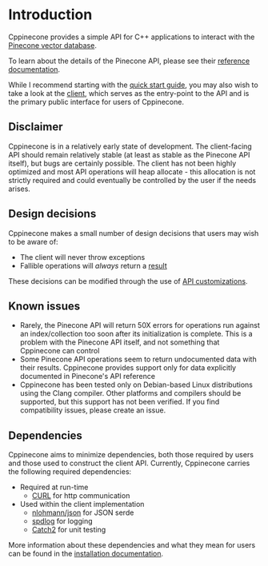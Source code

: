 # Introduction

Cppinecone provides a simple API for C++ applications to interact with the [Pinecone vector database](https://pinecone.io).

To learn about the details of the Pinecone API, please see their [reference
documentation](https://docs.pinecone.io/reference/).

While I recommend starting with the [quick start guide](./quickstart.md), you may also wish to take a look at the
[client](/cppinecone/doxygen/html/structpinecone_1_1pinecone__client.html), which serves as the entry-point to the API and is the
primary public interface for users of Cppinecone.

## Disclaimer

Cppinecone is in a relatively early state of development. The client-facing API should remain relatively stable (at
least as stable as the Pinecone API itself), but bugs are certainly possible. The client has not been highly optimized
and most API operations will heap allocate - this allocation is not strictly required and could eventually be controlled
by the user if the needs arises.

## Design decisions

Cppinecone makes a small number of design decisions that users may wish to be aware of:

* The client will never throw exceptions
* Fallible operations will _always_ return a
  [result](/cppinecone/doxygen/html/structpinecone_1_1util_1_1result.html)

These decisions can be modified through the use of [API customizations](./customization.md).

## Known issues

* Rarely, the Pinecone API will return 50X errors for operations run against an index/collection too soon after its
  initialization is complete. This is a problem with the Pinecone API itself, and not something that Cppinecone can
  control
* Some Pinecone API operations seem to return undocumented data with their results. Cppinecone provides support only for
  data explicitly documented in Pinecone's API reference
* Cppinecone has been tested only on Debian-based Linux distributions using the Clang compiler. Other platforms and
  compilers should be supported, but this support has not been verified. If you find compatibility issues, please create
  an issue.

## Dependencies

Cppinecone aims to minimize dependencies, both those required by users and those used to construct the client API.
Currently, Cppinecone carries the following required dependencies:

* Required at run-time
    * [CURL](https://curl.se/docs/) for http communication
* Used within the client implementation
    * [nlohmann/json](https://github.com/nlohmann/json) for JSON serde
    * [spdlog](https://github.com/gabime/spdlog) for logging
    * [Catch2](https://github.com/catchorg/Catch2) for unit testing

More information about these dependencies and what they mean for users can be found in the [installation documentation](./installation.md).
